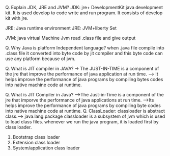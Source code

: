Q. Explain JDK, JRE and JVM?
JDK: jre+ DevelopmentKit
java development kit.
It is used develop to code write and run program.
It consists of develop kit with jre.

JRE: Java runtime environment
JRE: JVM+liberty Set


JVM: java virtual Machine
Jvm read .class file and give output

Q. Why Java is platform Independent language?
when .java file compile into .class file it converted into byte code by jit compiler and this byte code can use any platform because of jvm.

Q. What is JIT compiler in JAVA?
-> The JUST-IN-TIME is a component of the jre that improve the performance of java application at run time.
--> It helps improve the performance of java programs by compiling bytes codes into native machine code at runtime.

Q. What is JIT Compiler in Java?
-->The Just-in-Time is a component of the jre  that imporve the performance of java applications at run time.
-->Its helps improve the performance of java programs by compiling byte codes into native machine code at runtime.
Q. ClassLoader:
classloader is abstract class.--> java.lang.package
classloader is a subsystem of jvm which is used to load class files.
whenever we run the java program, it is loaded first by class loader.

1. Bootstrap class loader
2. Extension class loader
3. System/application class loader

